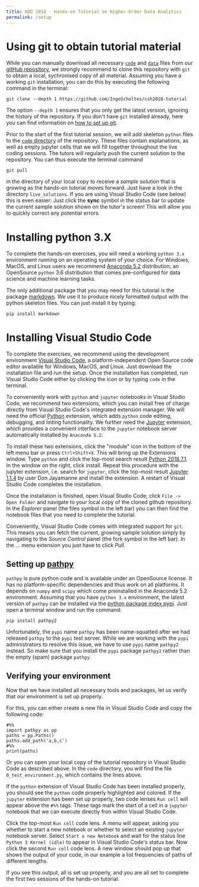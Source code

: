 ```yaml
---
title: KDD 2018 - Hands-on Tutorial on Higher-Order Data Analytics
permalink: /setup
---
```


# Using git to obtain tutorial material

While you can manually download all necessary [`code`](https://github.com/IngoScholtes/csh2018-tutorial/tree/master/code) and [`data`](https://github.com/IngoScholtes/csh2018-tutorial/tree/master/code) files from our [gitHub repository](https://github.com/IngoScholtes/csh2018-tutorial), we strongly recommend to clone this repository with `git` to obtain a local, sychronised copy of all material. Assuming you have a working `git` installation, you can do this by executing the following command in the terminal:

```
git clone --depth 1 https://github.com/IngoScholtes/csh2018-tutorial
```

The option `--depth 1` ensures that you only get the latest version, ignoring the history of the repository. If you don't have `git` installed already, here you can find information on [how to set up git](https://help.github.com/articles/set-up-git/).

Prior to the start of the first tutorial session, we will add skeleton `python` files to the [`code` directory](https://github.com/IngoScholtes/csh2018-tutorial/tree/master/code) of the repository. These files contain explanations, as well as empty jupyter cells that we will fill together throughout the live coding sessions. The tutors will regularly push the current solution to the repository. You can thus execute the terminal command

```
git pull
```

in the directory of your local copy to receive a *sample solution* that is growing as the hands-on tutorial moves forward. Just have a look in the directory `live_solutions`. If you are using Visual Studio Code (see below) this is even easier: Just click the **sync** symbol in the status bar to update the current sample solution shown on the tutor's screen! This will allow you to quickly correct any potential errors.

# Installing python 3.X

To complete the hands-on exercises, you will need a working `python 3.x` environment running on an operating system of your choice. For Windows, MacOS, and Linux users we recommend [Anaconda 5.2](https://www.anaconda.com/download/) distribution, an OpenSource `python` 3.6 distribution that comes pre-configured for data science and machine learning tasks.

The only additional package that you may need for this tutorial is the package [markdown](https://pypi.org/project/Markdown/). We use it to produce nicely formatted output with the python skeleton files. You can just install it by typing:

```
pip install markdown
```

# Installing Visual Studio Code

To complete the exercises, we recommend using the development environment [Visual Studio Code](https://code.visualstudio.com/Download), a platform-independent Open Source code editor available for Windows, MacOS, and Linux. Just download the installation file and run the setup. Once the installation has completed, run Visual Studio Code either by clicking the icon or by typing `code` in the terminal.

To conveniently work with `python` and `jupyter` notebooks in Visual Studio Code, we recommend two extensions, which you can install free of charge directly from Visual Studio Code's integrated extension manager. We will need the official [Python](https://marketplace.visualstudio.com/items?itemName=ms-python.python) extension, which adds `python` code editing, debugging, and linting functionality. We further need the [Jupyter](https://marketplace.visualstudio.com/items?itemName=donjayamanne.jupyter) extension, which provides a convenient interface to the `jupyter` notebook server automatically installed by `Anaconda 5.2`.

To install these two extensions, click the "module" icon in the bottom of the left menu bar or press `Ctrl+Shift+X`. This will bring up the Extensions window. Type `python` and click the top-most search result [Python 2018.7.1](https://marketplace.visualstudio.com/items?itemName=ms-python.python). In the window on the right, click install. Repeat this procedure with the jupyter extension, i.e. search for `jupyter`, click the top-most result [Jupyter 1.1.4](https://marketplace.visualstudio.com/items?itemName=donjayamanne.jupyter) by user Don Jayamanne and install the extension. A restart of Visual Studio Code completes the installation.

Once the installation is finished, open Visual Studio Code, click `File -> Open Folder` and navigate to your local copy of the cloned github repository. In the *Explorer* panel (the files symbol in the left bar) you can then find the notebook files that you need to complete the tutorial.

Conveniently, Visual Studio Code comes with integrated support for `git`. This means you can fetch the current, growing sample solution simply by navigating to the *Source Control* panel (the fork symbol in the left bar). In the *...* menu extension you just have to click *Pull*.

## Setting up [pathpy](http://www.pathpy.net)

`pathpy` is pure python code and is available under an OpenSource license. It has no platform-specific dependencies and thus work on all platforms.  It depends on `numpy` and `scipy` which come preinstalled in the Anaconda 5.2 environment. Assuming that you have `python 3.x` environment, the latest version of `pathpy` can be installed via the [python package index pypi](https://pypi.org/project/pathpy2/). Just open a terminal window and run the command:

```
pip install pathpy2
```

Unfortunately, the `pypi` name `pathpy` has been name-squatted after we had released `pathpy` to the `pypi` test server. While we are working with the `pypi` administrators to resolve this issue, we have to use `pypi` name `pathpy2` instead. So make sure that you install the `pypi` package `pathpy2` rather than the empty (spam) package `pathpy`.

## Verifying your environment

Now that we have installed all necessary tools and packages, let us verify that our environment is set up properly.

For this, you can either create a new file in Visual Studio Code and copy the following code:

```
#%%
import pathpy as pp
paths = pp.Paths()
paths.add_path('a,b,c')
#%%
print(paths)
```

Or you can open your local copy of the tutorial repository in Visual Studio Code as described above. In the `code` directory, you will find the file `0_test_environment.py`, which contains the lines above.

If the `python` extension of Visual Studio Code has been installed properly, you should see the `python` code properly highlighted and colored. If the `jupyter` extension has been set up properly, two code lenses `Run cell` will appear above the `#%%` tags. These tags mark the start of a cell in a `jupyter` notebook that we can execute directly fron within Visual Studio Code.

Click the top-most `Run cell` code lens. A menu will appear, asking you whether to start a new notebook or whether to select an existing `jupyter` notebook server. Select `Start a new Notebook` and wait for the status line `Python 3 Kernel (idle)` to appear in Visual Studio Code's status bar. Now click the second `Run cell` code lens. A new window should pop up that shows the output of your code, in our example a list frequencies of paths of different lengths.

If you see this output, all is set up properly, and you are all set to complete the first two sessions of the hands-on tutorial.

